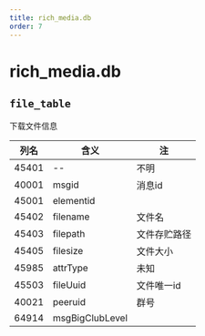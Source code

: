 ```yaml
---
title: rich_media.db
order: 7
---
```


# rich_media.db

## `file_table`

下载文件信息

| 列名  | 含义            | 注           |
| ----- | --------------- | ------------ |
| 45401 | --              | 不明         |
| 40001 | msgid           | 消息id       |
| 45001 | elementid       |              |
| 45402 | filename        | 文件名       |
| 45403 | filepath        | 文件存贮路径 |
| 45405 | filesize        | 文件大小     |
| 45985 | attrType        | 未知         |
| 45503 | fileUuid        | 文件唯一id   |
| 40021 | peeruid         | 群号         |
| 64914 | msgBigClubLevel |              |

